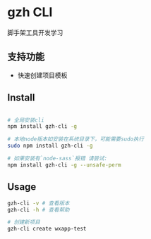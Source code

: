 # gzh CLI  
脚手架工具开发学习
## 支持功能

* 快速创建项目模板

## Install  

```bash

# 全局安装cli
npm install gzh-cli -g

# 本地node版本如安装在系统目录下，可能需要sudo执行
sudo npm install gzh-cli -g

# 如果安装有`node-sass`报错 请尝试:
npm install gzh-cli -g --unsafe-perm  
```

## Usage  

```bash
gzh-cli -v # 查看版本
gzh-cli -h # 查看帮助

# 创建新项目
gzh-cli create wxapp-test
```